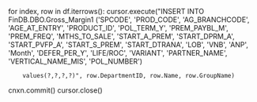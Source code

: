for index, row in df.iterrows():
     cursor.execute("INSERT INTO FinDB.DBO.Gross_Margin1
                    ('SPCODE', 'PROD_CODE', 'AG_BRANCHCODE', 'AGE_AT_ENTRY', 'PRODUCT_ID',
       'POL_TERM_Y', 'PREM_PAYBL_M', 'PREM_FREQ', 'MTHS_TO_SALE',
       'START_A_PREM', 'START_DPRM_A', 'START_PVFP_A', 'START_S_PREM',
       'START_DTRANA', 'LOB', 'VNB', 'ANP', 'Month', 'DEFER_PER_Y', 'LIFE/ROC',
       'VARIANT', 'PARTNER_NAME', 'VERTICAL_NAME_MIS', 'POL_NUMBER') 
        
        values(?,?,?,?)", row.DepartmentID, row.Name, row.GroupName)
cnxn.commit()
cursor.close()
